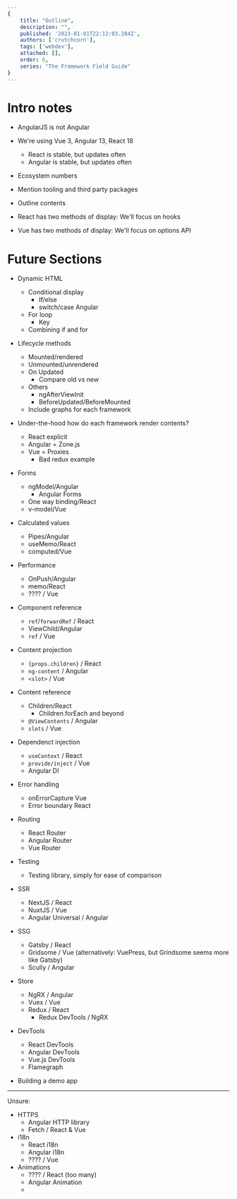 ```yaml
---
{
    title: "Outline",
    description: "",
    published: '2023-01-01T22:12:03.284Z',
    authors: ['crutchcorn'],
    tags: ['webdev'],
    attached: [],
    order: 6,
    series: "The Framework Field Guide"
}
---
```


# Intro notes

- AngularJS is not Angular
- We're using Vue 3, Angular 13, React 18
  - React is stable, but updates often
  - Angular is stable, but updates often

- Ecosystem numbers
- Mention tooling and third party packages
- Outline contents
- React has two methods of display: We'll focus on hooks
- Vue has two methods of display: We'll focus on options API

# Future Sections

- Dynamic HTML
  - Conditional display
  	- If/else
  	- switch/case Angular
  - For loop
  	- Key
  - Combining if and for
- Lifecycle methods
  - Mounted/rendered
  - Unmounted/unrendered
  - On Updated
    - Compare old vs new
  - Others
    - ngAfterViewInit
    - BeforeUpdated/BeforeMounted
  - Include graphs for each framework
- Under-the-hood how do each framework render contents?
  - React explicit
  - Angular = Zone.js
  - Vue = Proxies
    - Bad redux example
- Forms
  - ngModel/Angular
    - Angular Forms
  - One way binding/React
  - v-model/Vue
- Calculated values
  - Pipes/Angular
  - useMemo/React
  - computed/Vue
- Performance
  - OnPush/Angular
  - memo/React
  - ???? / Vue
- Component reference
  - `ref`/`forwardRef` / React
  - ViewChild/Angular
  - `ref` / Vue
- Content projection
  - `{props.children}` / React
  - `ng-content` / Angular
  - `<slot>` / Vue
- Content reference
  - Children/React
    - Children.forEach and beyond
  - `@ViewContents` / Angular
  - `slots` / Vue
- Dependenct injection
  - `useContext` / React
  - `provide/inject` / Vue
  - Angular DI 
- Error handling
  - onErrorCapture Vue
  - Error boundary React
- Routing
  - React Router
  - Angular Router
  - Vue Router
- Testing
  - Testing library, simply for ease of comparison
- SSR
  - NextJS / React
  - NuxtJS / Vue
  - Angular Universal / Angular
- SSG
  - Gatsby / React
  - Gridsome / Vue (alternatively: VuePress, but Grindsome seems more like Gatsby)
  - Scully / Angular
- Store
  - NgRX / Angular
  - Vuex / Vue
  - Redux / React
    - Redux DevTools / NgRX

- DevTools
  - React DevTools
  - Angular DevTools
  - Vue.js DevTools
  - Flamegraph
- Building a demo app



----------



Unsure:

- HTTPS
  - Angular HTTP library
  - Fetch / React & Vue
- i18n
  - React i18n
  - Angular i18n
  - ???? / Vue
- Animations
  - ???? / React (too many)
  - Angular Animation
  - 
